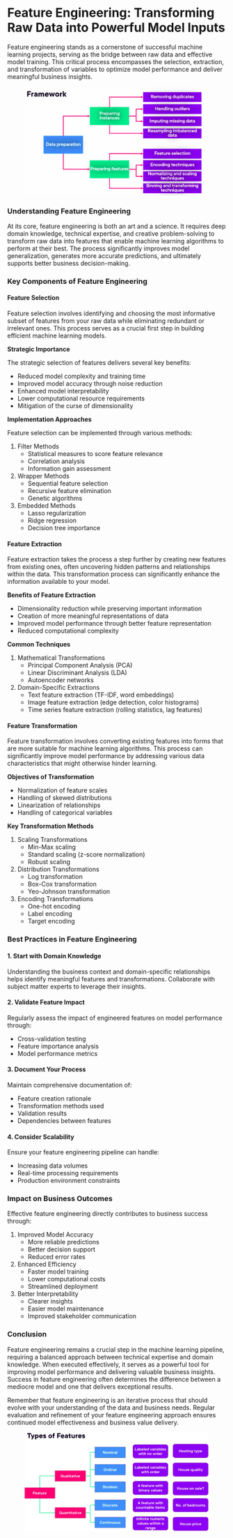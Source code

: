 # Feature Engineering: Transforming Raw Data into Powerful Model Inputs

Feature engineering stands as a cornerstone of successful machine learning projects, serving as the bridge between raw data and effective model training. This critical process encompasses the selection, extraction, and transformation of variables to optimize model performance and deliver meaningful business insights.

<figure><img src="../../../../../.gitbook/assets/image (43).png" alt=""><figcaption></figcaption></figure>

### Understanding Feature Engineering

At its core, feature engineering is both an art and a science. It requires deep domain knowledge, technical expertise, and creative problem-solving to transform raw data into features that enable machine learning algorithms to perform at their best. The process significantly improves model generalization, generates more accurate predictions, and ultimately supports better business decision-making.

### Key Components of Feature Engineering

#### Feature Selection

Feature selection involves identifying and choosing the most informative subset of features from your raw data while eliminating redundant or irrelevant ones. This process serves as a crucial first step in building efficient machine learning models.

**Strategic Importance**

The strategic selection of features delivers several key benefits:

* Reduced model complexity and training time
* Improved model accuracy through noise reduction
* Enhanced model interpretability
* Lower computational resource requirements
* Mitigation of the curse of dimensionality

**Implementation Approaches**

Feature selection can be implemented through various methods:

1. Filter Methods
   * Statistical measures to score feature relevance
   * Correlation analysis
   * Information gain assessment
2. Wrapper Methods
   * Sequential feature selection
   * Recursive feature elimination
   * Genetic algorithms
3. Embedded Methods
   * Lasso regularization
   * Ridge regression
   * Decision tree importance

#### Feature Extraction

Feature extraction takes the process a step further by creating new features from existing ones, often uncovering hidden patterns and relationships within the data. This transformation process can significantly enhance the information available to your model.

**Benefits of Feature Extraction**

* Dimensionality reduction while preserving important information
* Creation of more meaningful representations of data
* Improved model performance through better feature representation
* Reduced computational complexity

**Common Techniques**

1. Mathematical Transformations
   * Principal Component Analysis (PCA)
   * Linear Discriminant Analysis (LDA)
   * Autoencoder networks
2. Domain-Specific Extractions
   * Text feature extraction (TF-IDF, word embeddings)
   * Image feature extraction (edge detection, color histograms)
   * Time series feature extraction (rolling statistics, lag features)

#### Feature Transformation

Feature transformation involves converting existing features into forms that are more suitable for machine learning algorithms. This process can significantly improve model performance by addressing various data characteristics that might otherwise hinder learning.

**Objectives of Transformation**

* Normalization of feature scales
* Handling of skewed distributions
* Linearization of relationships
* Handling of categorical variables

**Key Transformation Methods**

1. Scaling Transformations
   * Min-Max scaling
   * Standard scaling (z-score normalization)
   * Robust scaling
2. Distribution Transformations
   * Log transformation
   * Box-Cox transformation
   * Yeo-Johnson transformation
3. Encoding Transformations
   * One-hot encoding
   * Label encoding
   * Target encoding

### Best Practices in Feature Engineering

#### 1. Start with Domain Knowledge

Understanding the business context and domain-specific relationships helps identify meaningful features and transformations. Collaborate with subject matter experts to leverage their insights.

#### 2. Validate Feature Impact

Regularly assess the impact of engineered features on model performance through:

* Cross-validation testing
* Feature importance analysis
* Model performance metrics

#### 3. Document Your Process

Maintain comprehensive documentation of:

* Feature creation rationale
* Transformation methods used
* Validation results
* Dependencies between features

#### 4. Consider Scalability

Ensure your feature engineering pipeline can handle:

* Increasing data volumes
* Real-time processing requirements
* Production environment constraints

### Impact on Business Outcomes

Effective feature engineering directly contributes to business success through:

1. Improved Model Accuracy
   * More reliable predictions
   * Better decision support
   * Reduced error rates
2. Enhanced Efficiency
   * Faster model training
   * Lower computational costs
   * Streamlined deployment
3. Better Interpretability
   * Clearer insights
   * Easier model maintenance
   * Improved stakeholder communication

### Conclusion

Feature engineering remains a crucial step in the machine learning pipeline, requiring a balanced approach between technical expertise and domain knowledge. When executed effectively, it serves as a powerful tool for improving model performance and delivering valuable business insights. Success in feature engineering often determines the difference between a mediocre model and one that delivers exceptional results.

Remember that feature engineering is an iterative process that should evolve with your understanding of the data and business needs. Regular evaluation and refinement of your feature engineering approach ensures continued model effectiveness and business value delivery.

<figure><img src="../../../../../.gitbook/assets/image (44).png" alt=""><figcaption></figcaption></figure>
